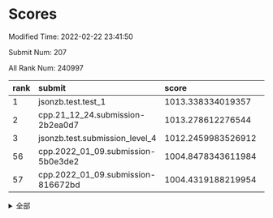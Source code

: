 # Scores

Modified Time: 2022-02-22 23:41:50

Submit Num: 207

All Rank Num: 240997

| rank |               submit               |       score        |       sigma        | pk_num |
| :--- | :--------------------------------- | :----------------- | :----------------- | :----- |
| 1    | jsonzb.test.test_1                 | 1013.338334019357  | 0.7931254045314967 | 4653   |
| 2    | cpp.21_12_24.submission-2b2ea0d7   | 1013.278612276544  | 0.787891944604946  | 4656   |
| 3    | jsonzb.test.submission_level_4     | 1012.2459983526912 | 0.7684332058312054 | 4657   |
| 56   | cpp.2022_01_09.submission-5b0e3de2 | 1004.8478343611984 | 0.7206399841691095 | 4656   |
| 57   | cpp.2022_01_09.submission-816672bd | 1004.4319188219954 | 0.7147996055349921 | 4657   |


<details>
<summary>全部</summary>

| rank |                 submit                 |       score        |       sigma        | pk_num |
| :--- | :------------------------------------- | :----------------- | :----------------- | :----- |
| 1    | jsonzb.test.test_1                     | 1013.338334019357  | 0.7931254045314967 | 4653   |
| 2    | cpp.21_12_24.submission-2b2ea0d7       | 1013.278612276544  | 0.787891944604946  | 4656   |
| 3    | jsonzb.test.submission_level_4         | 1012.2459983526912 | 0.7684332058312054 | 4657   |
| 4    | gobigger.level_3.submission_level_3_20 | 1011.648785335814  | 0.7723330846735152 | 4656   |
| 5    | gobigger.level_3.submission_level_3_34 | 1011.4831372489145 | 0.7817293302286495 | 4658   |
| 6    | gobigger.level_3.submission_level_3_45 | 1011.4025573260261 | 0.7825206025031501 | 4652   |
| 7    | gobigger.level_3.submission_level_3_16 | 1011.3792542983771 | 0.7772756080131851 | 4656   |
| 8    | gobigger.level_3.submission_level_3_35 | 1011.3260302692944 | 0.7582418030655352 | 4661   |
| 9    | gobigger.level_3.submission_level_3_3  | 1011.171434464793  | 0.7718081172767942 | 4658   |
| 10   | gobigger.level_3.submission_level_3_32 | 1011.0911357858423 | 0.7598087320231824 | 4659   |
| 11   | gobigger.level_3.submission_level_3_48 | 1011.0492939591494 | 0.7610934584041221 | 4655   |
| 12   | gobigger.level_3.submission_level_3_6  | 1010.9416002903095 | 0.7593721773413813 | 4655   |
| 13   | gobigger.level_3.submission_level_3_24 | 1010.9346215339345 | 0.7605489995091961 | 4666   |
| 14   | gobigger.level_3.submission_level_3_47 | 1010.6287523280915 | 0.7739015870283827 | 4658   |
| 15   | gobigger.level_3.submission_level_3_11 | 1010.5364916668567 | 0.7466477047229715 | 4658   |
| 16   | gobigger.level_3.submission_level_3_7  | 1010.4746155993264 | 0.7704698160066474 | 4661   |
| 17   | gobigger.level_3.submission_level_3_37 | 1010.4493870112924 | 0.7714919606009648 | 4653   |
| 18   | gobigger.level_3.submission_level_3_26 | 1010.2810492648507 | 0.7659897009035881 | 4655   |
| 19   | gobigger.level_3.submission_level_3_14 | 1010.2080238937671 | 0.7515509802244151 | 4656   |
| 20   | gobigger.level_3.submission_level_3_30 | 1010.0479560046126 | 0.7708269964352347 | 4655   |
| 21   | gobigger.level_3.submission_level_3_41 | 1010.0080268768502 | 0.7532959358216043 | 4658   |
| 22   | gobigger.level_3.submission_level_3_17 | 1010.0026585295735 | 0.7812428225733682 | 4652   |
| 23   | gobigger.level_3.submission_level_3_1  | 1009.9363310425075 | 0.7696332286928835 | 4651   |
| 24   | gobigger.level_3.submission_level_3_42 | 1009.9202746117772 | 0.7573958355679877 | 4662   |
| 25   | gobigger.level_3.submission_level_3_44 | 1009.908576592458  | 0.7681404707045763 | 4656   |
| 26   | gobigger.level_3.submission_level_3_27 | 1009.7783786470577 | 0.7486798984159618 | 4658   |
| 27   | gobigger.level_3.submission_level_3_49 | 1009.7747468435947 | 0.7561407930113508 | 4656   |
| 28   | gobigger.level_3.submission_level_3_25 | 1009.7465824277359 | 0.7498527182344169 | 4656   |
| 29   | gobigger.level_3.submission_level_3_40 | 1009.7149790655296 | 0.7505344231675841 | 4661   |
| 30   | gobigger.level_3.submission_level_3_33 | 1009.7095261401125 | 0.7344383121767987 | 4661   |
| 31   | gobigger.level_3.submission_level_3_18 | 1009.6934475364952 | 0.749623530264567  | 4657   |
| 32   | gobigger.level_3.submission_level_3_8  | 1009.6111448484951 | 0.7806132895367558 | 4658   |
| 33   | gobigger.level_3.submission_level_3_23 | 1009.5986943520614 | 0.7731735453814355 | 4651   |
| 34   | gobigger.level_3.submission_level_3_36 | 1009.515885431385  | 0.7623676969473284 | 4661   |
| 35   | gobigger.level_3.submission_level_3_46 | 1009.4290552562563 | 0.7462578038066617 | 4660   |
| 36   | gobigger.level_3.submission_level_3_22 | 1009.3742698408194 | 0.742188999072629  | 4658   |
| 37   | gobigger.level_3.submission_level_3_5  | 1009.3407080636451 | 0.7290341456730708 | 4657   |
| 38   | gobigger.level_3.submission_level_3_29 | 1009.3405615800501 | 0.7645712569415529 | 4660   |
| 39   | gobigger.level_3.submission_level_3_10 | 1009.2956356357154 | 0.7405840183638557 | 4658   |
| 40   | gobigger.level_3.submission_level_3_21 | 1009.2842721834139 | 0.7532835245424883 | 4657   |
| 41   | gobigger.level_3.submission_level_3_39 | 1009.2304391348397 | 0.7424561011384718 | 4656   |
| 42   | gobigger.level_3.submission_level_3_9  | 1009.2015719215531 | 0.7441733532006133 | 4658   |
| 43   | gobigger.level_3.submission_level_3_31 | 1009.1782623196527 | 0.7495882441358074 | 4659   |
| 44   | gobigger.level_3.submission_level_3_4  | 1009.1567504433398 | 0.7506765689397047 | 4663   |
| 45   | gobigger.level_3.submission_level_3_19 | 1009.0943117812255 | 0.7544552848440451 | 4657   |
| 46   | gobigger.level_3.submission_level_3_28 | 1009.0906804518883 | 0.7769545794795039 | 4654   |
| 47   | gobigger.level_3.submission_level_3_13 | 1008.9905550074603 | 0.7453145788726004 | 4657   |
| 48   | gobigger.level_3.submission_level_3_38 | 1008.9247058810636 | 0.7609267541287711 | 4658   |
| 49   | gobigger.level_3.submission_level_3_2  | 1008.8313901320928 | 0.7358830877196564 | 4654   |
| 50   | gobigger.level_3.submission_level_3_43 | 1008.8196074849124 | 0.7656752159238548 | 4652   |
| 51   | gobigger.level_3.submission_level_3_15 | 1008.6266820600798 | 0.7472490510932311 | 4657   |
| 52   | gobigger.level_3.submission_level_3_12 | 1008.4361523662627 | 0.7610448512251689 | 4659   |
| 53   | gobigger.level_3.submission_level_3_0  | 1008.3885349942901 | 0.7420884953842544 | 4657   |
| 54   | gobigger.level_1.submission_level_1_27 | 1006.1350217872574 | 0.7345695110215429 | 4658   |
| 55   | gobigger.level_1.submission_level_1_17 | 1005.0461799221397 | 0.7284668488554816 | 4658   |
| 56   | cpp.2022_01_09.submission-5b0e3de2     | 1004.8478343611984 | 0.7206399841691095 | 4656   |
| 57   | cpp.2022_01_09.submission-816672bd     | 1004.4319188219954 | 0.7147996055349921 | 4657   |
| 58   | gobigger.level_1.submission_level_1_32 | 1004.4025736888618 | 0.7223409416186372 | 4654   |
| 59   | gobigger.level_1.submission_level_1_28 | 1004.3531572366273 | 0.7126034771765181 | 4660   |
| 60   | gobigger.level_1.submission_level_1_23 | 1004.3017349118378 | 0.725037948669281  | 4652   |
| 61   | gobigger.level_1.submission_level_1_48 | 1004.1520494645731 | 0.7213870966650132 | 4658   |
| 62   | gobigger.level_1.submission_level_1_2  | 1003.9892823241099 | 0.7065173570266805 | 4656   |
| 63   | gobigger.level_1.submission_level_1_0  | 1003.914419076932  | 0.7107997184534873 | 4664   |
| 64   | gobigger.level_1.submission_level_1_5  | 1003.8797354476791 | 0.717408544267396  | 4657   |
| 65   | gobigger.level_1.submission_level_1_31 | 1003.8336643919796 | 0.7237562254798934 | 4654   |
| 66   | gobigger.level_1.submission_level_1_24 | 1003.8110731073699 | 0.7259341948893093 | 4656   |
| 67   | gobigger.level_1.submission_level_1_30 | 1003.7515350030229 | 0.7168396789753361 | 4654   |
| 68   | gobigger.level_1.submission_level_1_20 | 1003.7029631747065 | 0.7133530670664634 | 4661   |
| 69   | gobigger.level_1.submission_level_1_19 | 1003.6884985064182 | 0.7072796705894713 | 4655   |
| 70   | gobigger.level_1.submission_level_1_13 | 1003.6838591159074 | 0.7039978491437611 | 4659   |
| 71   | gobigger.level_1.submission_level_1_41 | 1003.6723526721119 | 0.7032745755474761 | 4657   |
| 72   | gobigger.level_1.submission_level_1_33 | 1003.6550365049686 | 0.7035032411026292 | 4658   |
| 73   | gobigger.level_1.submission_level_1_14 | 1003.6254094111209 | 0.721877916302101  | 4656   |
| 74   | gobigger.level_1.submission_level_1_15 | 1003.618945921914  | 0.7097078859093572 | 4654   |
| 75   | gobigger.level_1.submission_level_1_16 | 1003.5606040627802 | 0.7268000928687853 | 4652   |
| 76   | gobigger.level_1.submission_level_1_43 | 1003.5592319827665 | 0.7078537461932896 | 4658   |
| 77   | gobigger.level_1.submission_level_1_25 | 1003.4384158014761 | 0.7089599164352841 | 4657   |
| 78   | gobigger.level_1.submission_level_1_46 | 1003.4323234526863 | 0.7246318455792641 | 4657   |
| 79   | gobigger.level_1.submission_level_1_36 | 1003.2736649275068 | 0.7192143749523217 | 4650   |
| 80   | gobigger.level_1.submission_level_1_49 | 1003.268690447101  | 0.7252929633971719 | 4658   |
| 81   | gobigger.level_1.submission_level_1_12 | 1003.2592060419151 | 0.7135440310355157 | 4657   |
| 82   | gobigger.level_1.submission_level_1_18 | 1003.2411678070573 | 0.7251276280402775 | 4662   |
| 83   | gobigger.level_1.submission_level_1_4  | 1003.2205375177116 | 0.7106430834875391 | 4651   |
| 84   | gobigger.level_1.submission_level_1_6  | 1003.1780013197797 | 0.7226256138041838 | 4660   |
| 85   | gobigger.level_1.submission_level_1_7  | 1003.1762112801262 | 0.7140963171797038 | 4655   |
| 86   | gobigger.level_1.submission_level_1_3  | 1003.1750517539741 | 0.7229448662126491 | 4653   |
| 87   | gobigger.level_1.submission_level_1_35 | 1002.9568830168029 | 0.7153459052974658 | 4652   |
| 88   | gobigger.level_1.submission_level_1_1  | 1002.8861715671574 | 0.7223136050653892 | 4661   |
| 89   | gobigger.level_1.submission_level_1_22 | 1002.8855939821325 | 0.707138250266408  | 4654   |
| 90   | gobigger.level_1.submission_level_1_34 | 1002.862933578342  | 0.7059651443256892 | 4657   |
| 91   | gobigger.level_1.submission_level_1_11 | 1002.8489010226507 | 0.7065212327413902 | 4654   |
| 92   | gobigger.level_1.submission_level_1_26 | 1002.8354454350288 | 0.7099032944984454 | 4662   |
| 93   | gobigger.level_1.submission_level_1_44 | 1002.7140488659395 | 0.707344514149171  | 4659   |
| 94   | gobigger.level_1.submission_level_1_37 | 1002.6549732832844 | 0.7189706943085632 | 4654   |
| 95   | gobigger.level_1.submission_level_1_8  | 1002.5775101624209 | 0.7143321547505805 | 4656   |
| 96   | gobigger.level_1.submission_level_1_38 | 1002.5628508867482 | 0.7143160607445037 | 4656   |
| 97   | gobigger.level_1.submission_level_1_21 | 1002.5349479908105 | 0.7145737085254105 | 4653   |
| 98   | gobigger.level_1.submission_level_1_40 | 1002.3422421971937 | 0.725404543082312  | 4659   |
| 99   | gobigger.level_1.submission_level_1_9  | 1002.319854491521  | 0.718837962014634  | 4653   |
| 100  | gobigger.level_1.submission_level_1_10 | 1002.2591141647994 | 0.7127281570947488 | 4661   |
| 101  | gobigger.level_1.submission_level_1_42 | 1002.0125921962052 | 0.7112193238401863 | 4660   |
| 102  | gobigger.level_1.submission_level_1_29 | 1001.9809131001483 | 0.7144446426417601 | 4659   |
| 103  | gobigger.level_1.submission_level_1_47 | 1001.8270052140255 | 0.7173904694159543 | 4655   |
| 104  | gobigger.level_1.submission_level_1_39 | 1001.7795589436012 | 0.711338464249446  | 4657   |
| 105  | gobigger.level_1.submission_level_1_45 | 1000.7764861127669 | 0.7194754462719098 | 4653   |
| 106  | gobigger.random.submission_random_18   | 998.1309164500187  | 0.7069364341014319 | 4662   |
| 107  | gobigger.random.submission_random_30   | 997.3202387615178  | 0.7092176208308236 | 4659   |
| 108  | gobigger.random.submission_random_38   | 997.0548643770614  | 0.7007315048183667 | 4654   |
| 109  | gobigger.random.submission_random_11   | 997.0220058626337  | 0.7013646166147176 | 4654   |
| 110  | gobigger.random.submission_random_9    | 997.01651856036    | 0.7013331076161322 | 4657   |
| 111  | gobigger.random.submission_random_42   | 996.9563681002807  | 0.713702449068827  | 4659   |
| 112  | gobigger.random.submission_random_5    | 996.8654794438886  | 0.7148607042573202 | 4658   |
| 113  | gobigger.random.submission_random_40   | 996.8235039629232  | 0.7052982417513255 | 4655   |
| 114  | gobigger.random.submission_random_3    | 996.773936727377   | 0.7068187324974662 | 4652   |
| 115  | gobigger.random.submission_random_17   | 996.7468985350414  | 0.7125728165019256 | 4652   |
| 116  | gobigger.random.submission_random_2    | 996.6910972774953  | 0.7084994547784028 | 4651   |
| 117  | gobigger.random.submission_random_46   | 996.3026892011583  | 0.694905232467186  | 4652   |
| 118  | gobigger.random.submission_random_22   | 996.2777934846794  | 0.6991546940245973 | 4657   |
| 119  | gobigger.random.submission_random_41   | 996.2713401021146  | 0.7102139827974376 | 4659   |
| 120  | gobigger.random.submission_random_23   | 996.1905502607309  | 0.709846119116855  | 4661   |
| 121  | gobigger.random.submission_random_19   | 996.1892540876523  | 0.7085229641608463 | 4653   |
| 122  | gobigger.random.submission_random_32   | 996.1590273172703  | 0.70177125339774   | 4659   |
| 123  | gobigger.random.submission_random_39   | 996.0827988378458  | 0.7071634467877851 | 4658   |
| 124  | gobigger.random.submission_random_8    | 996.0748597052062  | 0.7227045469861856 | 4656   |
| 125  | gobigger.random.submission_random_35   | 996.0734828270679  | 0.7044774348878975 | 4658   |
| 126  | gobigger.random.submission_random_27   | 996.0644482119619  | 0.7287805762732901 | 4660   |
| 127  | gobigger.random.submission_random_1    | 996.0239099235686  | 0.7137446941143805 | 4658   |
| 128  | gobigger.random.submission_random_43   | 996.003798539767   | 0.6988784101113745 | 4654   |
| 129  | gobigger.random.submission_random_29   | 995.9903697783438  | 0.6973316690196847 | 4658   |
| 130  | gobigger.random.submission_random_10   | 995.965793724677   | 0.7084985469590991 | 4657   |
| 131  | gobigger.random.submission_random_33   | 995.9486482036633  | 0.7039580797319912 | 4654   |
| 132  | gobigger.random.submission_random_6    | 995.9481205607202  | 0.7136785506095575 | 4655   |
| 133  | gobigger.random.submission_random_45   | 995.8185558360424  | 0.7013810656574869 | 4653   |
| 134  | gobigger.random.submission_random_31   | 995.7877713640005  | 0.7191427693985567 | 4657   |
| 135  | gobigger.random.submission_random_44   | 995.7120656149234  | 0.7097143324857953 | 4655   |
| 136  | gobigger.random.submission_random_37   | 995.7091358199418  | 0.7107771040582811 | 4656   |
| 137  | gobigger.random.submission_random_36   | 995.7046357630924  | 0.7196091663747223 | 4653   |
| 138  | gobigger.random.submission_random_7    | 995.6835881805125  | 0.7107741185889574 | 4655   |
| 139  | gobigger.random.submission_random_48   | 995.6736756327565  | 0.702425142283033  | 4664   |
| 140  | gobigger.random.submission_random_21   | 995.6295669530456  | 0.7246362693094166 | 4656   |
| 141  | gobigger.random.submission_random_24   | 995.6142499076287  | 0.7296692527012567 | 4658   |
| 142  | gobigger.random.submission_random_12   | 995.5457759544591  | 0.721632735818472  | 4660   |
| 143  | gobigger.random.submission_random_20   | 995.5434694102865  | 0.7305260147620517 | 4653   |
| 144  | gobigger.random.submission_random_26   | 995.4779995383419  | 0.7179345773235917 | 4655   |
| 145  | gobigger.random.submission_random_4    | 995.4577875867424  | 0.6988975784992663 | 4653   |
| 146  | gobigger.random.submission_random_0    | 995.4426496037012  | 0.7224140324608626 | 4657   |
| 147  | gobigger.random.submission_random_49   | 995.3391738491861  | 0.712421104972224  | 4657   |
| 148  | gobigger.random.submission_random_14   | 995.2141753295568  | 0.712383335656095  | 4661   |
| 149  | gobigger.random.submission_random_47   | 995.1487035434283  | 0.7226709920314625 | 4656   |
| 150  | gobigger.random.submission_random_34   | 995.0922747252879  | 0.7151163502933917 | 4655   |
| 151  | gobigger.random.submission_random_16   | 995.0911776734918  | 0.706407189661124  | 4661   |
| 152  | gobigger.random.submission_random_15   | 994.8636591598503  | 0.709646099200414  | 4658   |
| 153  | gobigger.random.submission_random_13   | 994.6057269056723  | 0.7070390042130213 | 4658   |
| 154  | gobigger.random.submission_random_28   | 994.593368475917   | 0.7204824335636416 | 4657   |
| 155  | gobigger.random.submission_random_25   | 994.3881683600508  | 0.7032837934443165 | 4654   |
| 156  | gobigger.level_2.submission_level_2_22 | 993.864105916201   | 0.742054511669639  | 4655   |
| 157  | gobigger.level_2.submission_level_2_1  | 993.8262918391437  | 0.7276231225591923 | 4656   |
| 158  | gobigger.level_2.submission_level_2_36 | 993.7589471278657  | 0.7278940203580051 | 4660   |
| 159  | gobigger.level_2.submission_level_2_21 | 993.7297272858472  | 0.7252044884607484 | 4661   |
| 160  | gobigger.level_2.submission_level_2_4  | 993.6847962657562  | 0.7248740832997164 | 4657   |
| 161  | gobigger.level_2.submission_level_2_11 | 993.5270845857777  | 0.7296475954608961 | 4658   |
| 162  | gobigger.level_2.submission_level_2_33 | 993.4862367985834  | 0.7331493387644802 | 4658   |
| 163  | gobigger.level_2.submission_level_2_23 | 993.1666040669021  | 0.7292785310379281 | 4652   |
| 164  | gobigger.level_2.submission_level_2_10 | 993.000248029217   | 0.7547387564903656 | 4658   |
| 165  | gobigger.level_2.submission_level_2_0  | 992.8943840210081  | 0.7373245707751566 | 4658   |
| 166  | gobigger.level_2.submission_level_2_46 | 992.772385140812   | 0.7469392267952613 | 4659   |
| 167  | gobigger.level_2.submission_level_2_5  | 992.7693848261064  | 0.7358625109303889 | 4662   |
| 168  | gobigger.level_2.submission_level_2_34 | 992.7457463626804  | 0.7376369872072175 | 4654   |
| 169  | gobigger.level_2.submission_level_2_16 | 992.6284134275469  | 0.7357997418578092 | 4657   |
| 170  | gobigger.level_2.submission_level_2_25 | 992.6248495433907  | 0.726210020650489  | 4661   |
| 171  | gobigger.level_2.submission_level_2_43 | 992.5766375236182  | 0.7398822950616314 | 4657   |
| 172  | gobigger.level_2.submission_level_2_17 | 992.5096660333635  | 0.7640753448389968 | 4650   |
| 173  | gobigger.level_2.submission_level_2_24 | 992.4592646203465  | 0.739418284756075  | 4657   |
| 174  | gobigger.level_2.submission_level_2_6  | 992.368864474057   | 0.7445201786649799 | 4659   |
| 175  | gobigger.level_2.submission_level_2_15 | 992.3647487495481  | 0.7499265203334017 | 4659   |
| 176  | gobigger.level_2.submission_level_2_39 | 992.3228423506911  | 0.7325089138171779 | 4654   |
| 177  | gobigger.level_2.submission_level_2_7  | 992.2583471867486  | 0.746397436692263  | 4657   |
| 178  | gobigger.level_2.submission_level_2_3  | 992.2141165094539  | 0.7385682881199686 | 4657   |
| 179  | gobigger.level_2.submission_level_2_14 | 992.1772932352612  | 0.7446308836713762 | 4657   |
| 180  | gobigger.level_2.submission_level_2_42 | 992.1327252032952  | 0.75498278432717   | 4659   |
| 181  | gobigger.level_2.submission_level_2_30 | 992.0711647750902  | 0.7374129593648339 | 4660   |
| 182  | gobigger.level_2.submission_level_2_29 | 992.0480583429922  | 0.7428247956941765 | 4657   |
| 183  | gobigger.level_2.submission_level_2_48 | 992.033219474125   | 0.7389667826197678 | 4661   |
| 184  | gobigger.level_2.submission_level_2_49 | 992.0009211873756  | 0.7407407686201435 | 4658   |
| 185  | gobigger.level_2.submission_level_2_20 | 991.9689221565818  | 0.7674992522089058 | 4662   |
| 186  | gobigger.level_2.submission_level_2_32 | 991.8178841474737  | 0.7432787719861667 | 4657   |
| 187  | gobigger.level_2.submission_level_2_8  | 991.790856199139   | 0.7524643208758842 | 4657   |
| 188  | gobigger.level_2.submission_level_2_9  | 991.7668406204089  | 0.7431258859484267 | 4656   |
| 189  | gobigger.level_2.submission_level_2_13 | 991.7013141732327  | 0.7650614177844617 | 4659   |
| 190  | gobigger.level_2.submission_level_2_2  | 991.6659350613282  | 0.7297107766668844 | 4655   |
| 191  | gobigger.level_2.submission_level_2_41 | 991.6454140246556  | 0.7464844774201705 | 4657   |
| 192  | gobigger.level_2.submission_level_2_31 | 991.6310136820135  | 0.7540320989385444 | 4662   |
| 193  | gobigger.level_2.submission_level_2_35 | 991.5906197223405  | 0.7567811043817623 | 4657   |
| 194  | gobigger.level_2.submission_level_2_45 | 991.5631561942582  | 0.7608225809652747 | 4659   |
| 195  | gobigger.level_2.submission_level_2_27 | 991.5509459135768  | 0.7726182402445324 | 4660   |
| 196  | gobigger.level_2.submission_level_2_37 | 991.5092634445799  | 0.7365045671229035 | 4659   |
| 197  | gobigger.level_2.submission_level_2_47 | 991.4387016757994  | 0.7536497774739226 | 4661   |
| 198  | gobigger.level_2.submission_level_2_18 | 991.3845579956281  | 0.7470792042797454 | 4654   |
| 199  | gobigger.level_2.submission_level_2_12 | 991.3291403025092  | 0.7508488133739385 | 4660   |
| 200  | gobigger.level_2.submission_level_2_26 | 991.216320886527   | 0.7704995591699362 | 4652   |
| 201  | gobigger.level_2.submission_level_2_38 | 991.1771067430442  | 0.7549653187194096 | 4659   |
| 202  | gobigger.level_2.submission_level_2_19 | 991.0935097587571  | 0.7541004725301447 | 4657   |
| 203  | gobigger.level_2.submission_level_2_44 | 990.7786493609374  | 0.7434852694964484 | 4651   |
| 204  | gobigger.level_2.submission_level_2_28 | 990.6551114282938  | 0.7616875507712748 | 4658   |
| 205  | gobigger.level_2.submission_level_2_40 | 990.5550144605262  | 0.7808701953900655 | 4660   |
| 206  | gobigger.none.submission_none_0        | 978.6132477031801  | 1.253456947261055  | 4660   |
| 207  | gobigger.none.submission_none_1        | 976.1138999467822  | 1.4343027130553367 | 4661   |

</details>